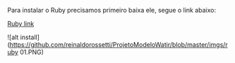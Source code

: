 
Para instalar o Ruby precisamos primeiro baixa ele, segue o link abaixo:

[Ruby link](https://dl.bintray.com/oneclick/rubyinstaller/rubyinstaller-2.3.3.exe)

![alt install](https://github.com/reinaldorossetti/ProjetoModeloWatir/blob/master/imgs/ruby 01.PNG)
